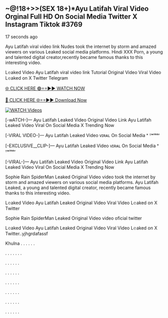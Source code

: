 ## ~@!18+>>(SEX 18+)*Ayu Latifah Viral Video Orginal Full HD On Social Media Twitter X Instagram Tiktok #3769

17 seconds ago

Ayu Latifah viral video link Nudes took the internet by storm and amazed viewers on various Leaked social media platforms. Hindi XXX Porn, a young and talented digital creator,recently became famous thanks to this interesting video.

L𝚎aked Video Ayu Latifah viral video link Tutorial Original Video Viral Video L𝚎aked on X Twitter Telegram

[🌐 CLICK HERE 🟢==►► WATCH NOW](https://dekho-ki-hoy-07-2k25.blogspot.com/2025/01/viral-tv.html)

[🔴 CLICK HERE 🌐==►► Download Now](https://dekho-ki-hoy-07-2k25.blogspot.com/2025/01/viral-tv.html)

[![WATCH Videos](https://i.imgur.com/ydURGbz.png)](https://dekho-ki-hoy-07-2k25.blogspot.com/2025/01/viral-tv.html)

[-wATCH-]— Ayu Latifah Leaked Video Original Video Link Ayu Latifah Leaked Video Viral On Social Media X Trending Now

[-VIRAL VIDEO-]— Ayu Latifah Leaked Video ᴠɪʀᴀʟ On Social Media ˣ ᵀʷⁱᵗᵗᵉʳ

[-EXCLUSIVE__CLIP-]— Ayu Latifah Leaked Video ᴠɪʀᴀʟ On Social Media ˣ ᵀʷⁱᵗᵗᵉʳ

[-VIRAL-]— Ayu Latifah Leaked Video Original Video Link Ayu Latifah Leaked Video Viral On Social Media X Trending Now

Sophie Rain SpiderMan Leaked Original Video video took the internet by storm and amazed viewers on various social media platforms. Ayu Latifah Leaked, a young and talented digital creator, recently became famous thanks to this interesting video.

L𝚎aked Video Ayu Latifah Leaked Original Video Viral Video L𝚎aked on X Twitter

Sophie Rain SpiderMan Leaked Original Video video oficial twitter

L𝚎aked Video Ayu Latifah Leaked Original Video Viral Video L𝚎aked on X Twitter..yjhgrdafassf

Khulna
.
.
.
.
.
.

.
.
.
.
.
.
.

.
.
.
.
.
.

.
.
.
.
.
.

.
.
.
.
.
.

.
.
.
.
.
.

.
.
.
.
.
.

.
.
.
.
.
.